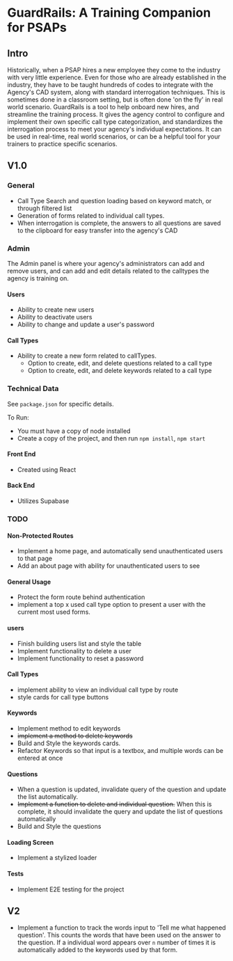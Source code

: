 # GuardRails: A Training Companion for PSAPs

## Intro

Historically, when a PSAP hires a new employee they come to the industry with very little experience. Even for those who are already established in the industry, they have to be taught hundreds of codes to integrate with the Agency's CAD system, along with standard interrogation techniques. This is sometimes done in a classroom setting, but is often done 'on the fly' in real world scenario. GuardRails is a tool to help onboard new hires, and streamline the training process. It gives the agency control to configure and implement their own specific call type categorization, and standardizes the interrogation process to meet your agency's individual expectations. It can be used in real-time, real world scenarios, or can be a helpful tool for your trainers to practice specific scenarios.

## V1.0

### General

- Call Type Search and question loading based on keyword match, or through filtered list
- Generation of forms related to individual call types.
- When interrogation is complete, the answers to all questions are saved to the clipboard for easy transfer into the agency's CAD

### Admin

The Admin panel is where your agency's administrators can add and remove users, and can add and edit details related to the calltypes the agency is training on.

#### Users

- Ability to create new users
- Ability to deactivate users
- Ability to change and update a user's password

#### Call Types

- Ability to create a new form related to callTypes.
  - Option to create, edit, and delete questions related to a call type
  - Option to create, edit, and delete keywords related to a call type

### Technical Data

See `package.json` for specific details.

To Run:

- You must have a copy of node installed
- Create a copy of the project, and then run `npm install`, `npm start`

#### Front End

- Created using React

#### Back End

- Utilizes Supabase

### TODO

#### Non-Protected Routes

- Implement a home page, and automatically send unauthenticated users to that page
- Add an about page with ability for unauthenticated users to see

#### General Usage

- Protect the form route behind authentication
- implement a top x used call type option to present a user with the current most used forms.

#### users

- Finish building users list and style the table
- Implement functionality to delete a user
- Implement functionality to reset a password

#### Call Types

- implement ability to view an individual call type by route
- style cards for call type buttons

#### Keywords

- Implement method to edit keywords
- ~~implement a method to delete keywords~~
- Build and Style the keywords cards.
- Refactor Keywords so that input is a textbox, and multiple words can be entered at once

#### Questions

- When a question is updated, invalidate query of the question and update the list automatically.
- ~~Implement a function to delete and individual question.~~ When this is complete, it should invalidate the query and update the list of questions automatically
- Build and Style the questions

#### Loading Screen

- Implement a stylized loader

#### Tests

- Implement E2E testing for the project

## V2

- Implement a function to track the words input to 'Tell me what happened question'. This counts the words that have been used on the answer to the question. If a individual word appears over `n` number of times it is automatically added to the keywords used by that form.
